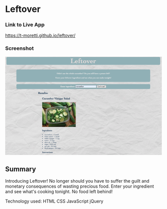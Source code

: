 # Leftover

### Link to Live App 
https://t-moretti.github.io/leftover/

### Screenshot
![screenshot](screenshot.png)

## Summary
Introducing Leftover! No longer should you have to suffer the guilt and monetary consequences of wasting precious food. 
Enter your ingredient and see what's cooking tonight. No food left behind!

Technology used: 
HTML
CSS
JavaScript
jQuery
